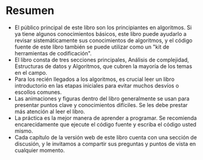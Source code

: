 # Resumen

- El público principal de este libro son los principiantes en algoritmos. Si ya tiene algunos conocimientos básicos, este libro puede ayudarlo a revisar sistemáticamente sus conocimientos de algoritmos, y el código fuente de este libro también se puede utilizar como un "kit de herramientas de codificación".
- El libro consta de tres secciones principales, Análisis de complejidad, Estructuras de datos y Algoritmos, que cubren la mayoría de los temas en el campo.
- Para los recién llegados a los algoritmos, es crucial leer un libro introductorio en las etapas iniciales para evitar muchos desvíos o escollos comunes.
- Las animaciones y figuras dentro del libro generalmente se usan para presentar puntos clave y conocimientos difíciles. Se les debe prestar más atención al leer el libro.
- La práctica es la mejor manera de aprender a programar. Se recomienda encarecidamente que ejecute el código fuente y escriba el código usted mismo.
- Cada capítulo de la versión web de este libro cuenta con una sección de discusión, y le invitamos a compartir sus preguntas y puntos de vista en cualquier momento.
